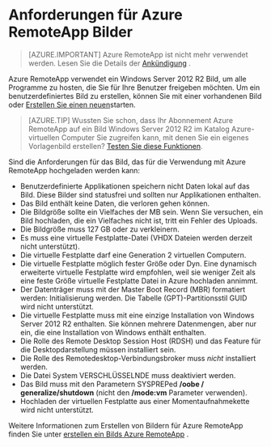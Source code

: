 
<properties
    pageTitle="Azure RemoteApp Bild Anforderungen | Microsoft Azure"
    description="Erfahren Sie mehr über die Anforderungen für das Erstellen von Bildern mit Azure RemoteApp verwendet werden"
    services="remoteapp"
    documentationCenter=""
    authors="lizap"
    manager="mbaldwin" />

<tags
    ms.service="remoteapp"
    ms.workload="compute"
    ms.tgt_pltfrm="na"
    ms.devlang="na"
    ms.topic="article"
    ms.date="08/15/2016"
    ms.author="elizapo" />



# <a name="requirements-for-azure-remoteapp-images"></a>Anforderungen für Azure RemoteApp Bilder

> [AZURE.IMPORTANT]
> Azure RemoteApp ist nicht mehr verwendet werden. Lesen Sie die Details der [Ankündigung](https://go.microsoft.com/fwlink/?linkid=821148) .

Azure RemoteApp verwendet ein Windows Server 2012 R2 Bild, um alle Programme zu hosten, die Sie für Ihre Benutzer freigeben möchten. Um ein benutzerdefiniertes Bild zu erstellen, können Sie mit einer vorhandenen Bild oder [Erstellen Sie einen neuen](remoteapp-create-custom-image.md)starten.

> [AZURE.TIP] Wussten Sie schon, dass Ihr Abonnement Azure RemoteApp auf ein Bild Windows Server 2012 R2 im Katalog Azure-virtuellen Computer Sie zugreifen kann, mit denen Sie ein eigenes Vorlagenbild erstellen? [Testen Sie diese Funktionen](remoteapp-image-on-azurevm.md).  


Sind die Anforderungen für das Bild, das für die Verwendung mit Azure RemoteApp hochgeladen werden kann:


- Benutzerdefinierte Applikationen speichern nicht Daten lokal auf das Bild. Diese Bilder sind statusfrei und sollten nur Applikationen enthalten.
- Das Bild enthält keine Daten, die verloren gehen können.
- Die Bildgröße sollte ein Vielfaches der MB sein. Wenn Sie versuchen, ein Bild hochladen, die ein Vielfaches nicht ist, tritt ein Fehler des Uploads.
- Die Bildgröße muss 127 GB oder zu verkleinern.
- Es muss eine virtuelle Festplatte-Datei (VHDX Dateien werden derzeit nicht unterstützt).
- Die virtuelle Festplatte darf eine Generation 2 virtuellen Computern.
- Die virtuelle Festplatte möglich fester Größe oder Dyn. Eine dynamisch erweiterte virtuelle Festplatte wird empfohlen, weil sie weniger Zeit als eine feste Größe virtuelle Festplatte Datei in Azure hochladen annimmt.
- Der Datenträger muss mit der Master Boot Record (MBR) formatiert werden: Initialisierung werden. Die Tabelle (GPT)-Partitionsstil GUID wird nicht unterstützt.
- Die virtuelle Festplatte muss mit eine einzige Installation von Windows Server 2012 R2 enthalten. Sie können mehrere Datenmengen, aber nur ein, die eine Installation von Windows enthält enthalten.
- Die Rolle des Remote Desktop Session Host (RDSH) und das Feature für die Desktopdarstellung müssen installiert sein.
- Die Rolle des Remotedesktop-Verbindungsbroker muss *nicht* installiert werden.
- Die Datei System VERSCHLÜSSELNDE muss deaktiviert werden.
- Das Bild muss mit den Parametern SYSPREPed **/oobe / generalize/shutdown** (nicht den **/mode:vm** Parameter verwenden).
- Hochladen der virtuellen Festplatte aus einer Momentaufnahmekette wird nicht unterstützt.

Weitere Informationen zum Erstellen von Bildern für Azure RemoteApp finden Sie unter [erstellen ein Bilds Azure RemoteApp](remoteapp-imageoptions.md) .

